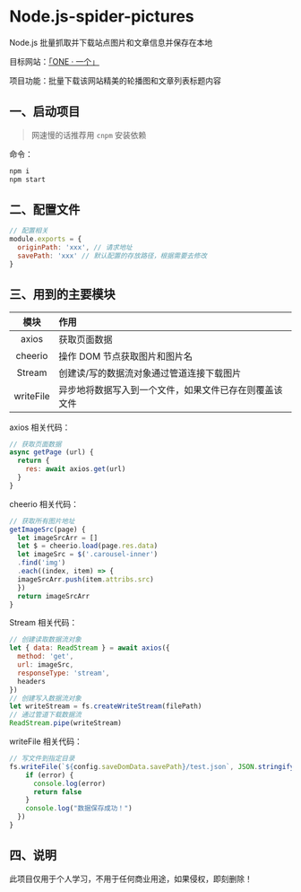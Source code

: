 # Node.js-spider-pictures

Node.js 批量抓取并下载站点图片和文章信息并保存在本地

目标网站：[「ONE · 一个」](http://www.wufazhuce.com/)  

项目功能：批量下载该网站精美的轮播图和文章列表标题内容

## 一、启动项目

> 网速慢的话推荐用 `cnpm` 安装依赖

命令：

```bash
npm i
npm start
```

## 二、配置文件

```js
// 配置相关
module.exports = {
  originPath: 'xxx', // 请求地址
  savePath: 'xxx' // 默认配置的存放路径，根据需要去修改
}
```

## 三、用到的主要模块

|  模块   | 作用                                      |
| :-----: | :---------------------------------------- |
|  axios  | 获取页面数据                              |
| cheerio | 操作 DOM 节点获取图片和图片名             |
| Stream  | 创建读/写的数据流对象通过管道连接下载图片 |
| writeFile|异步地将数据写入到一个文件，如果文件已存在则覆盖该文件|

axios 相关代码：

```js
// 获取页面数据
async getPage (url) {
  return {
    res: await axios.get(url)
  }
}
```

cheerio 相关代码：

```js
// 获取所有图片地址
getImageSrc(page) {
  let imageSrcArr = []
  let $ = cheerio.load(page.res.data)
  let imageSrc = $('.carousel-inner')
  .find('img')
  .each((index, item) => {
  imageSrcArr.push(item.attribs.src)
  })
  return imageSrcArr
}
```

Stream 相关代码：

```js
// 创建读取数据流对象
let { data: ReadStream } = await axios({
  method: 'get',
  url: imageSrc,
  responseType: 'stream',
  headers
})
// 创建写入数据流对象
let writeStream = fs.createWriteStream(filePath)
// 通过管道下载数据流
ReadStream.pipe(writeStream)
```

writeFile 相关代码：

```js
// 写文件到指定目录
fs.writeFile(`${config.saveDomData.savePath}/test.json`, JSON.stringify(articleData, null, 2), (error) => {
    if (error) {
      console.log(error)
      return false
    }
    console.log("数据保存成功！")
  })
}
```

## 四、说明

此项目仅用于个人学习，不用于任何商业用途，如果侵权，即刻删除！
